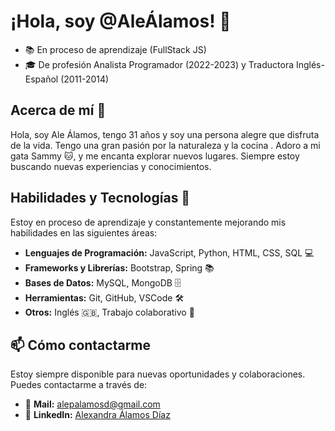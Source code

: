 # ¡Hola, soy @AleÁlamos! 👋

- 📚 En proceso de aprendizaje (FullStack JS)
- 🎓 De profesión Analista Programador (2022-2023) y Traductora Inglés-Español (2011-2014)

## Acerca de mí 👀

Hola, soy Ale Álamos, tengo 31 años y soy una persona alegre que disfruta de la vida. Tengo una gran pasión por la naturaleza y la cocina . Adoro a mi gata Sammy 🐱, y me encanta explorar nuevos lugares. 
Siempre estoy buscando nuevas experiencias y conocimientos.

## Habilidades y Tecnologías 🚀

Estoy en proceso de aprendizaje y constantemente mejorando mis habilidades en las siguientes áreas:

- **Lenguajes de Programación:** JavaScript, Python, HTML, CSS, SQL 💻
- **Frameworks y Librerías:** Bootstrap, Spring 📚
- **Bases de Datos:** MySQL, MongoDB 🗄️
- **Herramientas:** Git, GitHub, VSCode 🛠️
- **Otros:** Inglés 🇬🇧, Trabajo colaborativo 🤝

## 📫 Cómo contactarme

Estoy siempre disponible para nuevas oportunidades y colaboraciones. Puedes contactarme a través de:

- 📧 **Mail:** [alepalamosd@gmail.com](mailto:alepalamosd@gmail.com)
- 💼 **LinkedIn:** [Alexandra Álamos Díaz](https://www.linkedin.com/in/alexandra-álamos-diaz)













